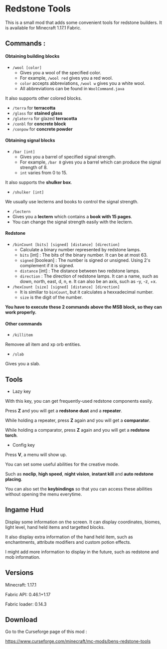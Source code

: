 # Redstone Tools

This is a small mod that adds some convenient tools for redstone builders.
It is available for Minecraft 1.17.1 Fabric.

## Commands :
#### Obtaining building blocks
* `/wool [color]`
  * Gives you a wool of the specified color.
  * For example, `/wool red` gives you a red wool.
  * `color` accepts abbreviations, `/wool w` gives you a white wool.
  * All abbreviations can be found in `WoolCommand.java`

It also supports other colored blocks.
* `/terra` for **terracotta**
* `/glass` for **stained glass**
* `/glaterra` for glazed **terracotta**
* `/conbl` for **concrete block**
* `/conpow` for **concrete powder**

#### Obtaining signal blocks
* `/bar [int]`
  * Gives you a barrel of specified signal strength.
  * For example, `/bar 8` gives you a barrel which can produce the signal strength of 8.
  * `int` varies from 0 to 15.

It also supports the **shulker box**.
* `/shulker [int]`
 
We usually use lecterns and books to control the signal strength.
* `/lectern`
 * Gives you a **lectern** which contains a **book with 15 pages**.
 * You can change the signal strength easily with the lectern.

#### Redstone
* `/binCount [bits] [signed] [distance] [direction]`
  * Calculate a binary number represented by redstone lamps.
  * `bits` [int] : The bits of the binary number. It can be at most 63.
  * `signed` [boolean] : The number is signed or unsigned. Using 2's complement if it is signed.
  * `distance` [int] : The distance between two redstone lamps.
  * `direction` : The direction of redstone lamps. It can a name, such as down, north, east, d, n, e. It can also be an axis, such as -y, -z, +x.
* `/hexCount [size] [signed] [distance] [direction]`
  * It is similiar to `binCount`, but it calculates a hexxadecimal number.
  * `size` is the digit of the number.

**You have to execute these 2 commands above the MSB block, so they can work properly.**

#### Other commands
* `/killitem`

Removee all item and xp orb entities.

* `/slab`

Gives you a slab.

## Tools
* Lazy key

With this key, you can get frequently-used redstone components easily.

Press **Z** and you will get a **redstone dust** and a **repeater**.

While holding a repeater, press **Z** again and you will get a **comparator**.

While holding a comparator, press **Z** again and you will get a **redstone torch**.

* Config key

Press **V**, a menu will show up.

You can set some useful abilities for the creative mode.

Such as **noclip**, **high speed**, **night vision**, **instant kill** and **auto redstone placing**.

You can also set the **keybindings** so that you can access these abilities without opening the menu everytime.

## Ingame Hud
Display some information on the screen. It can display coordinates, biomes, light level, hand held items and targetted blocks.

It also display extra information of the hand held item, such as enchantments, attribute modifiers and custom potion effects.

I might add more information to display in the future, such as redstone and mob information.

## Versions
Minecraft: 1.17.1

Fabric API: 0.46.1+1.17

Fabric loader: 0.14.3

## Download

Go to the Curseforge page of this mod :

https://www.curseforge.com/minecraft/mc-mods/bens-redstone-tools
